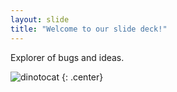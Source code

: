 ```yaml
---
layout: slide
title: "Welcome to our slide deck!"
---
```


Explorer of bugs and ideas.

![dinotocat](https://octodex.github.com/images/dinotocat.png)
{: .center}
